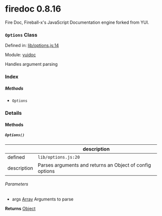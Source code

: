 
# firedoc 0.8.16

Fire Doc, Fireball-x&#x27;s JavaScript Documentation engine forked from YUI.

### `Options` Class


Defined in: [lib/options.js:14](../files/lib/options.js.js)

Module: [yuidoc](../modules/yuidoc.md)




Handles argument parsing

### Index



##### Methods

  - `Options`





### Details




<!-- Method Block -->
#### Methods


##### `Options()`

|      | description |
|------|-------------|
| defined | `lib/options.js:20` |
| description | Parses arguments and returns an Object of config options |

###### Parameters
- args <a href="https://developer.mozilla.org/en/JavaScript/Reference/Global_Objects/Array" class="crosslink external" target="_blank">Array</a> Arguments to parse

**Returns**
<a href="https://developer.mozilla.org/en/JavaScript/Reference/Global_Objects/Object" class="crosslink external" target="_blank">Object</a> 



